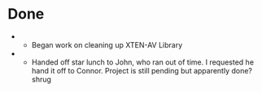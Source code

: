 # Done

- - Began  work on cleaning up XTEN-AV Library
- - Handed off star lunch to John, who ran out of time. I requested he hand it off to Connor. Project is still pending but apparently done? shrug 
